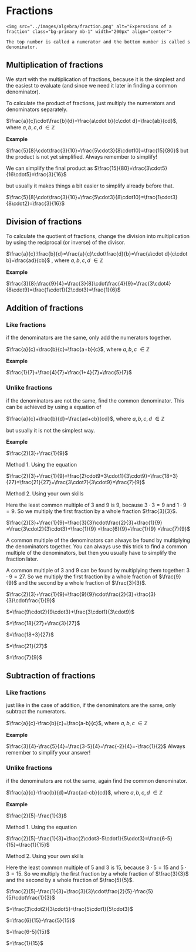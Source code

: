 # Fractions

```{figure-md} fraction
<img src="../images/algebra/fraction.png" alt="Experssions of a fraction" class="bg-primary mb-1" width="200px" align="center">

The top number is called a numerator and the bottom number is called s denominator.
```

## Multiplication of fractions

We start with the multiplication of fractions, because it is the simplest and the easiest to evaluate (and since we need it later in finding a common denominator).

To calculate the product of fractions, just multiply the numerators and denominators separately.

$\frac{a}{c}\cdot\frac{b}{d}=\frac{a\cdot b}{c\cdot d}=\frac{ab}{cd}$, where $a{,}b{,}c{,}d\ \in\mathbb{Z}$

**Example**

$\frac{5}{8}\cdot\frac{3}{10}=\frac{5\cdot3}{8\cdot10}=\frac{15}{80}$ but the product is not yet simplified. Always remember to simplify!

We can simplify the final product as
$\frac{15}{80}=\frac{3\cdot5}{16\cdot5}=\frac{3}{16}$

but usually it makes things a bit easier to simplify already before that.

$\frac{5}{8}\cdot\frac{3}{10}=\frac{5\cdot3}{8\cdot10}=\frac{1\cdot3}{8\cdot2}=\frac{3}{16}$


## Division of fractions

To calculate the quotient of fractions, change the division into multiplication by using the reciprocal (or inverse) of the divisor.

$\frac{a}{c}:\frac{b}{d}=\frac{a}{c}\cdot\frac{d}{b}=\frac{a\cdot d}{c\cdot b}=\frac{ad}{cb}$ , where $a{,}b{,}c{,}d\ \in\mathbb{Z}$

**Example**

$\frac{3}{8}:\frac{9}{4}=\frac{3}{8}\cdot\frac{4}{9}=\frac{3\cdot4}{8\cdot9}=\frac{1\cdot1}{2\cdot3}=\frac{1}{6}$


## Addition of fractions

### Like fractions
if the denominators are the same, only add the numerators together.

$\frac{a}{c}+\frac{b}{c}=\frac{a+b}{c}$, where $a{,}b{,}c\ \in\mathbb{Z}$

**Example**

$\frac{1}{7}+\frac{4}{7}=\frac{1+4}{7}=\frac{5}{7}$

### Unlike fractions
if the denominators are not the same, find the common denominator. This can be achieved by using a equation of

$\frac{a}{c}+\frac{b}{d}=\frac{ad+cb}{cd}$, where $a{,}b{,}c{,}d\ \in\mathbb{Z}$

but usually it is not the simplest way.

**Example**

$\frac{2}{3}+\frac{1}{9}$

Method 1. Using the equation

$\frac{2}{3}+\frac{1}{9}=\frac{2\cdot9+3\cdot1}{3\cdot9}=\frac{18+3}{27}=\frac{21}{27}=\frac{3\cdot7}{3\cdot9}=\frac{7}{9}$

Method 2. Using your own skills

Here the least common multiple of 3 and 9 is 9, because $3\cdot3=9$ and $1\cdot9=9$. So we multiply the first fraction by a whole fraction  $\frac{3}{3}$.

$\frac{2}{3}+\frac{1}{9}=\frac{3}{3}\cdot\frac{2}{3}+\frac{1}{9}
             =\frac{3\cdot2}{3\cdot3}+\frac{1}{9}
             =\frac{6}{9}+\frac{1}{9}
             =\frac{7}{9}$

A common multiple of the denominators can always be found by multiplying the denominators together. You can always use this trick to find a common multiple of the denominators, but then you usually have to simplify the fraction later.

A common multiple of 3 and 9 can be found by multiplying them together: $3\cdot9=27$. So we multiply the first fraction by a whole fraction of $\frac{9}{9}$ and the second by a whole fraction of $\frac{3}{3}$.

$\frac{2}{3}+\frac{1}{9}=\frac{9}{9}\cdot\frac{2}{3}+\frac{3}{3}\cdot\frac{1}{9}$

$=\frac{9\cdot2}{9\cdot3}+\frac{3\cdot1}{3\cdot9}$

$=\frac{18}{27}+\frac{3}{27}$

$=\frac{18+3}{27}$

$=\frac{21}{27}$

$=\frac{7}{9}$


## Subtraction of fractions 

### Like fractions
just like in the case of addition, if the denominators are the same, only subtract the numerators.

$\frac{a}{c}-\frac{b}{c}=\frac{a-b}{c}$, where $a{,}b{,}c\ \in\mathbb{Z}$

**Example**

$\frac{3}{4}-\frac{5}{4}=\frac{3-5}{4}=\frac{-2}{4}=-\frac{1}{2}$ Always remember to simplify your answer!

### Unlike fractions
if the denominators are not the same, again find the common denominator.

$\frac{a}{c}-\frac{b}{d}=\frac{ad-cb}{cd}$, where $a{,}b{,}c{,}d\ \in\mathbb{Z}$

**Example**

$\frac{2}{5}-\frac{1}{3}$

Method 1. Using the equation

$\frac{2}{5}-\frac{1}{3}=\frac{2\cdot3-5\cdot1}{5\cdot3}=\frac{6-5}{15}=\frac{1}{15}$

Method 2. Using your own skills

Here the least common multiple of 5 and 3 is 15, because $3\cdot5=15$ and $5\cdot3=15$. So we multiply the first fraction by a whole fraction of $\frac{3}{3}$ and the second by a whole fraction of $\frac{5}{5}$.

$\frac{2}{5}-\frac{1}{3}=\frac{3}{3}\cdot\frac{2}{5}-\frac{5}{5}\cdot\frac{1}{3}$
              
$=\frac{3\cdot2}{3\cdot5}-\frac{5\cdot1}{5\cdot3}$
              
$=\frac{6}{15}-\frac{5}{15}$
            
$=\frac{6-5}{15}$
              
$=\frac{1}{15}$